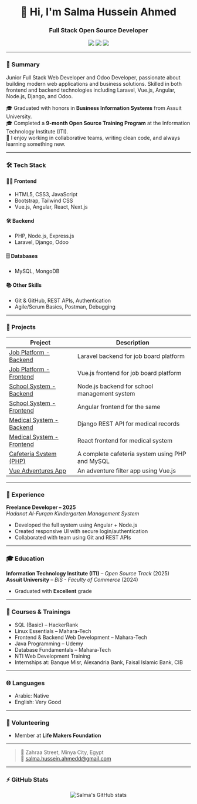 <h1 align="center">👋 Hi, I'm Salma Hussein Ahmed</h1>
<h3 align="center">Full Stack Open Source Developer</h3>

<p align="center">
  <a href="mailto:salma.hussein.ahmedd@gmail.com"><img src="https://img.shields.io/badge/email-%23D14836.svg?&style=for-the-badge&logo=gmail&logoColor=white" /></a>
  <a href="https://www.linkedin.com/in/salma-hussein-ahmed/"><img src="https://img.shields.io/badge/linkedin-%230077B5.svg?&style=for-the-badge&logo=linkedin&logoColor=white" /></a>
  <a href="https://github.com/Salma457"><img src="https://img.shields.io/badge/github-%2312100E.svg?&style=for-the-badge&logo=github&logoColor=white" /></a>
</p>

---

### 🌟 Summary

Junior Full Stack Web Developer and Odoo Developer, passionate about building modern web applications and business solutions. Skilled in both frontend and backend technologies including Laravel, Vue.js, Angular, Node.js, Django, and Odoo.

🎓 Graduated with honors in **Business Information Systems** from Assuit University.  
🎓 Completed a **9-month Open Source Training Program** at the Information Technology Institute (ITI).  
🤝 I enjoy working in collaborative teams, writing clean code, and always learning something new.

---

### 🛠️ Tech Stack

#### 👩‍💻 Frontend
- HTML5, CSS3, JavaScript  
- Bootstrap, Tailwind CSS  
- Vue.js, Angular, React, Next.js  

#### 🛠️ Backend
- PHP, Node.js, Express.js  
- Laravel, Django, Odoo  

#### 🗄️ Databases
- MySQL, MongoDB

#### 📚 Other Skills
- Git & GitHub, REST APIs, Authentication
- Agile/Scrum Basics, Postman, Debugging

---

### 📁 Projects

| Project | Description |
|--------|-------------|
| [Job Platform - Backend](https://github.com/Salma457/vue-laravel-projectBackend.git) | Laravel backend for job board platform |
| [Job Platform - Frontend](https://github.com/amira-ateya/vue-laravel-project.git) | Vue.js frontend for job board platform |
| [School System - Backend](https://github.com/Salma457/School_System_Node.js.git) | Node.js backend for school management system |
| [School System - Frontend](https://github.com/Salma457/Shcool_System.git) | Angular frontend for the same |
| [Medical System - Backend](https://github.com/aliaa11/MedicalProject-React-Django-Backend.git) | Django REST API for medical records |
| [Medical System - Frontend](https://github.com/aliaa11/MedicalProject-React-Django-) | React frontend for medical system |
| [Cafeteria System (PHP)](https://github.com/Salma457/php_project) | A complete cafeteria system using PHP and MySQL |
| [Vue Adventures App](https://github.com/Salma457/Vue-Project) | An adventure filter app using Vue.js |

---

### 💼 Experience

**Freelance Developer – 2025**  
*Hadanat Al-Furqan Kindergarten Management System*  
- Developed the full system using Angular + Node.js  
- Created responsive UI with secure login/authentication  
- Collaborated with team using Git and REST APIs  

---

### 🎓 Education

**Information Technology Institute (ITI)** – *Open Source Track* (2025)  
**Assuit University** – *BIS - Faculty of Commerce* (2024)  
- Graduated with **Excellent** grade

---

### 📘 Courses & Trainings

- SQL (Basic) – HackerRank  
- Linux Essentials – Mahara-Tech  
- Frontend & Backend Web Development – Mahara-Tech  
- Java Programming – Udemy  
- Database Fundamentals – Mahara-Tech  
- NTI Web Development Training  
- Internships at: Banque Misr, Alexandria Bank, Faisal Islamic Bank, CIB  

---

### 🌐 Languages

- Arabic: Native  
- English: Very Good  

---

### 🤝 Volunteering

- Member at **Life Makers Foundation**

---

> 📍 Zahraa Street, Minya City, Egypt  
> 📧 [salma.hussein.ahmedd@gmail.com](mailto:salma.hussein.ahmedd@gmail.com)

---

### ⚡ GitHub Stats

<p align="center">
  <img src="https://github-readme-stats.vercel.app/api?username=Salma457&show_icons=true&theme=default" alt="Salma's GitHub stats" />
</p>
